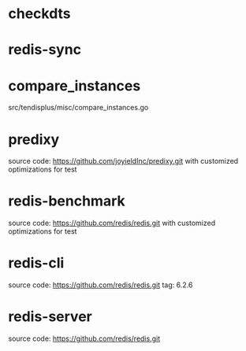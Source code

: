 # checkdts

# redis-sync

# compare_instances
src/tendisplus/misc/compare_instances.go

# predixy
source code: https://github.com/joyieldInc/predixy.git
with customized optimizations for test

# redis-benchmark
source code: https://github.com/redis/redis.git
with customized optimizations for test

# redis-cli
source code: https://github.com/redis/redis.git
tag: 6.2.6

# redis-server
source code: https://github.com/redis/redis.git

